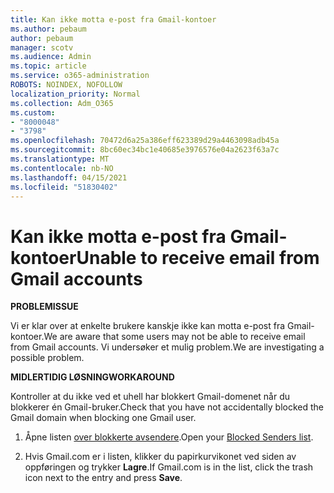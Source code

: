 ```yaml
---
title: Kan ikke motta e-post fra Gmail-kontoer
ms.author: pebaum
author: pebaum
manager: scotv
ms.audience: Admin
ms.topic: article
ms.service: o365-administration
ROBOTS: NOINDEX, NOFOLLOW
localization_priority: Normal
ms.collection: Adm_O365
ms.custom:
- "8000048"
- "3798"
ms.openlocfilehash: 70472d6a25a386eff623389d29a4463098adb45a
ms.sourcegitcommit: 8bc60ec34bc1e40685e3976576e04a2623f63a7c
ms.translationtype: MT
ms.contentlocale: nb-NO
ms.lasthandoff: 04/15/2021
ms.locfileid: "51830402"
---
```

# <a name="unable-to-receive-email-from-gmail-accounts"></a><span data-ttu-id="f141c-102">Kan ikke motta e-post fra Gmail-kontoer</span><span class="sxs-lookup"><span data-stu-id="f141c-102">Unable to receive email from Gmail accounts</span></span>

<span data-ttu-id="f141c-103">**PROBLEM**</span><span class="sxs-lookup"><span data-stu-id="f141c-103">**ISSUE**</span></span>

<span data-ttu-id="f141c-104">Vi er klar over at enkelte brukere kanskje ikke kan motta e-post fra Gmail-kontoer.</span><span class="sxs-lookup"><span data-stu-id="f141c-104">We are aware that some users may not be able to receive email from Gmail accounts.</span></span> <span data-ttu-id="f141c-105">Vi undersøker et mulig problem.</span><span class="sxs-lookup"><span data-stu-id="f141c-105">We are investigating a possible problem.</span></span>

<span data-ttu-id="f141c-106">**MIDLERTIDIG LØSNING**</span><span class="sxs-lookup"><span data-stu-id="f141c-106">**WORKAROUND**</span></span>

<span data-ttu-id="f141c-107">Kontroller at du ikke ved et uhell har blokkert Gmail-domenet når du blokkerer én Gmail-bruker.</span><span class="sxs-lookup"><span data-stu-id="f141c-107">Check that you have not accidentally blocked the Gmail domain when blocking one Gmail user.</span></span>

1. <span data-ttu-id="f141c-108">Åpne listen [over blokkerte avsendere](https://go.microsoft.com/fwlink/?linkid=2121010).</span><span class="sxs-lookup"><span data-stu-id="f141c-108">Open your [Blocked Senders list](https://go.microsoft.com/fwlink/?linkid=2121010).</span></span>

2. <span data-ttu-id="f141c-109">Hvis Gmail.com er i listen, klikker du papirkurvikonet ved siden av oppføringen og trykker **Lagre**.</span><span class="sxs-lookup"><span data-stu-id="f141c-109">If Gmail.com is in the list, click the trash icon next to the entry and press **Save**.</span></span>
